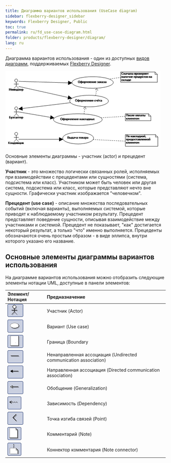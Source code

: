```yaml
---
title: Диаграмма вариантов использования (UseCase diagram)
sidebar: flexberry-designer_sidebar
keywords: Flexberry Designer, Public
toc: true
permalink: ru/fd_use-case-diagram.html
folder: products/flexberry-designer/diagram/
lang: ru
---
```


Диаграмма вариантов использования - один из доступных [видов диаграмм](fd_editing-diagram.html), поддерживаемых [Flexberry Designer](fd_flexberry-designer.html).

![](/images/pages/products/flexberry-designer/diagram/use-case-diagram.png)

Основные элементы диаграммы - участник (actor) и прецедент (вариант).

**Участник** - это множество логически связанных ролей, исполняемых при взаимодействии с прецедентами или сущностями (система, подсистема или класс). Участником может быть человек или другая система, подсистема или класс, которые представляют нечто вне сущности. Графически участник изображается "человечком".

**Прецедент (use case)** - описание множества последовательных событий (включая варианты), выполняемых системой, которые приводят к наблюдаемому участником результату. Прецедент представляет поведение сущности, описывая взаимодействие между участниками и системой. Прецедент не показывает, "как" достигается некоторый результат, а только "что" именно выполняется. Прецеденты обозначаются очень простым образом - в виде эллипса, внутри которого указано его название. 

## Основные элементы диаграммы вариантов использования

На диаграмме вариантов использования можно отобразить следующие элементы нотации UML, доступные в панели элементов: 

Элемент/Нотация | Предназначение
:---------------------|:-----------------------------------------------------
![](/images/pages/products/flexberry-designer/diagram/actor.jpg) | Участник (Actor)
![](/images/pages/products/flexberry-designer/diagram/usecase.jpg) | Вариант (Use case)
![](/images/pages/products/flexberry-designer/diagram/boundary.jpg) | Граница (Boundary
![](/images/pages/products/flexberry-designer/diagram/assoc.jpg) | Ненаправленная ассоциация (Undirected communication association)
![](/images/pages/products/flexberry-designer/diagram/dircomm.jpg) | Направленная ассоциация (Directed communication association)
![](/images/pages/products/flexberry-designer/diagram/inheritance.jpg) | Обобщение (Generalization)
![](/images/pages/products/flexberry-designer/diagram/objectflow.jpg) | Зависимость (Dependency)
![](/images/pages/products/flexberry-designer/diagram/corner.jpg) | Точка изгиба связей (Point)
![](/images/pages/products/flexberry-designer/diagram/note.jpg) | Комментарий (Note)
![](/images/pages/products/flexberry-designer/diagram/noteconn.jpg) | Коннектор комментария (Note connector)
